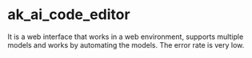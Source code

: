 # ak_ai_code_editor
It is a web interface that works in a web environment, supports multiple models and works by automating the models. The error rate is very low.
